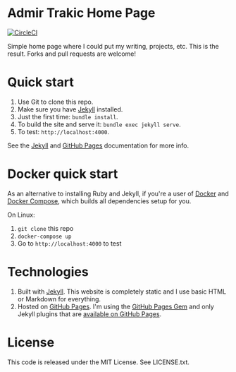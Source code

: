 # Admir Trakic Home Page

[![CircleCI](https://circleci.com/gh/atrakic/atrakic.github.io/tree/master.svg?style=svg)](https://circleci.com/gh/atrakic/atrakic.github.io/tree/master) 

Simple home page where I could put my writing, projects, etc. 
This is the result. Forks and pull requests are welcome!


# Quick start

1. Use Git to clone this repo.
1. Make sure you have [Jekyll](http://jekyllrb.com/docs/installation/) installed.
1. Just the first time: `bundle install`.
1. To build the site and serve it: `bundle exec jekyll serve`.
1. To test: `http://localhost:4000`.

See the [Jekyll](http://jekyllrb.com/) and [GitHub Pages](https://pages.github.com/)
documentation for more info.

# Docker quick start

As an alternative to installing Ruby and Jekyll, if you're a user of
[Docker](https://www.docker.com/) and [Docker Compose](https://docs.docker.com/compose/), which builds all dependencies setup for you.

On Linux:

1. `git clone` this repo
2. `docker-compose up`
3. Go to `http://localhost:4000` to test

# Technologies

1. Built with [Jekyll](http://jekyllrb.com/). This website is completely static and I use basic HTML or Markdown for everything.
1. Hosted on [GitHub Pages](https://pages.github.com/). 
   I'm using the [GitHub Pages Gem](https://help.github.com/articles/using-jekyll-with-pages/)
   and only Jekyll plugins that are [available on GitHub Pages](https://help.github.com/articles/repository-metadata-on-github-pages/).

# License

This code is released under the MIT License. See LICENSE.txt.
